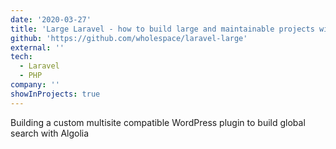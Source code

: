 ```yaml
---
date: '2020-03-27'
title: 'Large Laravel - how to build large and maintainable projects with Laravel framework'
github: 'https://github.com/wholespace/laravel-large'
external: ''
tech:
  - Laravel
  - PHP
company: ''
showInProjects: true
---
```


Building a custom multisite compatible WordPress plugin to build global search with Algolia
